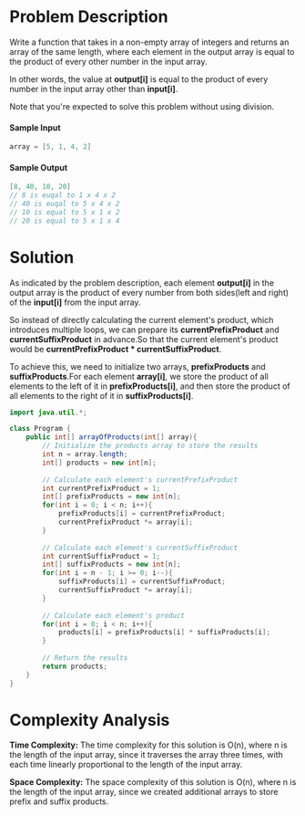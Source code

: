 # Problem Description
Write a function that takes in a non-empty array of integers and returns an array of the same length, where each element in the output array is equal to the product of every other number in the input array.

In other words, the value at **output[i]** is equal to the product of every number in the input array other than **input[i]**.

Note that you're expected to solve this problem without using division.

#### Sample Input
```java
array = [5, 1, 4, 2]
```

#### Sample Output
```java
[8, 40, 10, 20]
// 8 is euqal to 1 x 4 x 2
// 40 is euqal to 5 x 4 x 2
// 10 is equal to 5 x 1 x 2
// 20 is equal to 5 x 1 x 4
```

# Solution
As indicated by the problem description, each element  **output[i]** in the output array is the product of every number from both sides(left and right) of the **input[i]** from the input array.

So instead of directly calculating the current element's product, which introduces multiple loops, we can prepare its **currentPrefixProduct** and **currentSuffixProduct** in advance.So that the current element's product would be **currentPrefixProduct * currentSuffixProduct**.

To achieve this, we need to initialize two arrays, **prefixProducts** and **suffixProducts**.For each element **array[i]**, we store the product of all elements to the left of it in **prefixProducts[i]**, and then store the product of all elements to the right of it in **suffixProducts[i]**.

```java
import java.util.*;

class Program {
	public int[] arrayOfProducts(int[] array){
		// Initialize the products array to store the results
		int n = array.length;
		int[] products = new int[n];
		
		// Calculate each element's currentPrefixProduct
		int currentPrefixProduct = 1;
		int[] prefixProducts = new int[n];
		for(int i = 0; i < n; i++){
			prefixProducts[i] = currentPrefixProduct;
			currentPrefixProduct *= array[i];
		}
		
		// Calculate each element's currentSuffixProduct
		int currentSuffixProduct = 1;
		int[] suffixProducts = new int[n];
		for(int i = n - 1; i >= 0; i--){
			suffixProducts[i] = currentSuffixProduct;
			currentSuffixProduct *= array[i];
		}
		
		// Calculate each element's product
		for(int i = 0; i < n; i++){
			products[i] = prefixProducts[i] * suffixProducts[i];
		}
		
		// Return the results
		return products;
	}
}
```

# Complexity Analysis
**Time Complexity:** The time complexity for this solution is O(n), where n is the length of the input array, since it traverses the array three times, with each time linearly proportional to the length of the input array.

**Space Complexity:** The space complexity of this solution is O(n), where n is the length of the input array, since we created additional arrays to store prefix and suffix products.
